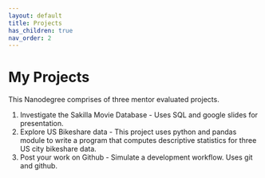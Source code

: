```yaml
---
layout: default
title: Projects
has_children: true
nav_order: 2
---
```


# My Projects

This Nanodegree comprises of three mentor evaluated projects. 

1. Investigate the Sakilla Movie Database - Uses SQL and google slides for presentation.
2. Explore US Bikeshare data - This project uses python and pandas module to write a program that computes descriptive statistics for three US city bikeshare data. 
3. Post your work on Github -  Simulate a development workflow. Uses git and github.
